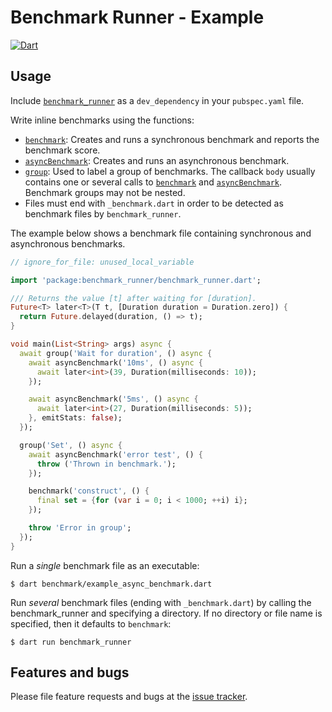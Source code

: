 # Benchmark Runner - Example
[![Dart](https://github.com/simphotonics/benchmark_runner/actions/workflows/dart.yml/badge.svg)](https://github.com/simphotonics/benchmark_runner/actions/workflows/dart.yml)

## Usage

Include [`benchmark_runner`][benchmark_runner] as a `dev_dependency`
 in your `pubspec.yaml` file.

Write inline benchmarks using the functions:
 * [`benchmark`][benchmark]: Creates and runs a synchronous benchmark and
   reports the benchmark score.
 * [`asyncBenchmark`][asyncBenchmark]: Creates and runs an
   asynchronous benchmark.
 * [`group`][group]: Used to label a group of benchmarks.
   The callback `body` usually contains one or several calls to
   [`benchmark`][benchmark] and [`asyncBenchmark`][asyncBenchmark].
   Benchmark groups may not be nested.
 * Files must end with `_benchmark.dart` in order to be detected as
   benchmark files by `benchmark_runner`.

 The example below shows a benchmark file containing synchronous and
 asynchronous benchmarks.

  ```Dart
  // ignore_for_file: unused_local_variable

  import 'package:benchmark_runner/benchmark_runner.dart';

  /// Returns the value [t] after waiting for [duration].
  Future<T> later<T>(T t, [Duration duration = Duration.zero]) {
    return Future.delayed(duration, () => t);
  }

  void main(List<String> args) async {
    await group('Wait for duration', () async {
      await asyncBenchmark('10ms', () async {
        await later<int>(39, Duration(milliseconds: 10));
      });

      await asyncBenchmark('5ms', () async {
        await later<int>(27, Duration(milliseconds: 5));
      }, emitStats: false);
    });

    group('Set', () async {
      await asyncBenchmark('error test', () {
        throw ('Thrown in benchmark.');
      });

      benchmark('construct', () {
        final set = {for (var i = 0; i < 1000; ++i) i};
      });

      throw 'Error in group';
    });
  }

  ```
Run a *single* benchmark file as an executable:
```Console
$ dart benchmark/example_async_benchmark.dart
```

Run *several* benchmark files (ending with `_benchmark.dart`)
by calling the benchmark_runner and specifying a directory.
If no directory or file name is specified, then it defaults to `benchmark`:

```Console
$ dart run benchmark_runner
```

## Features and bugs

Please file feature requests and bugs at the [issue tracker][tracker].

[tracker]: https://github.com/simphotonics/benchmark_runner/issues

[asyncBenchmark]: https://pub.dev/documentation/benchmark_runner/doc/api/benchmark_runner/asyncBenchmark.html

[asyncGroup]: https://pub.dev/documentation/benchmark_runner/doc/api/benchmark_runner/asyncGroup.html

[benchmark_harness]: https://pub.dev/packages/benchmark_harness

[benchmark_runner]: https://pub.dev/packages/benchmark_runner

[benchmark]: https://pub.dev/documentation/benchmark_runner/doc/api/benchmark_runner/benchmark.html

[ColorProfile]: https://pub.dev/documentation/benchmark_runner/doc/api/benchmark_runner/ColorProfile.html

[group]: https://pub.dev/documentation/benchmark_runner/doc/api/benchmark_runner/group.html